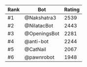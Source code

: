 Rank|Bot|Rating
---|---|---
#1|@Nakshatra3|2539
#2|@NilatacBot|2443
#3|@OpeningsBot|2281
#4|@anti-bot|2244
#5|@CatNail|2067
#6|@pawnrobot|1948
